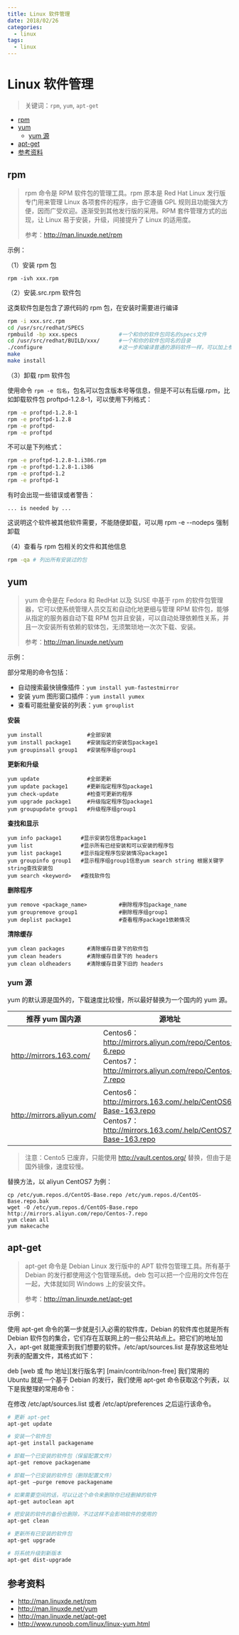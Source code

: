 ```yaml
---
title: Linux 软件管理
date: 2018/02/26
categories:
  - linux
tags:
  - linux
---
```


# Linux 软件管理

> 关键词：`rpm`, `yum`, `apt-get`

<!-- TOC depthFrom:2 depthTo:3 -->

- [rpm](#rpm)
- [yum](#yum)
    - [yum 源](#yum-源)
- [apt-get](#apt-get)
- [参考资料](#参考资料)

<!-- /TOC -->

## rpm

> rpm 命令是 RPM 软件包的管理工具。rpm 原本是 Red Hat Linux 发行版专门用来管理 Linux 各项套件的程序，由于它遵循 GPL 规则且功能强大方便，因而广受欢迎。逐渐受到其他发行版的采用。RPM 套件管理方式的出现，让 Linux 易于安装，升级，间接提升了 Linux 的适用度。
>
> 参考：http://man.linuxde.net/rpm

示例：

（1）安装 rpm 包

```
rpm -ivh xxx.rpm
```

（2）安装.src.rpm 软件包

这类软件包是包含了源代码的 rpm 包，在安装时需要进行编译

```bash
rpm -i xxx.src.rpm
cd /usr/src/redhat/SPECS
rpmbuild -bp xxx.specs             #一个和你的软件包同名的specs文件
cd /usr/src/redhat/BUILD/xxx/      #一个和你的软件包同名的目录
./configure                        #这一步和编译普通的源码软件一样，可以加上参数
make
make install
```

（3）卸载 rpm 软件包

使用命令 `rpm -e 包名`，包名可以包含版本号等信息，但是不可以有后缀.rpm，比如卸载软件包 proftpd-1.2.8-1，可以使用下列格式：

```bash
rpm -e proftpd-1.2.8-1
rpm -e proftpd-1.2.8
rpm -e proftpd-
rpm -e proftpd
```

不可以是下列格式：

```bash
rpm -e proftpd-1.2.8-1.i386.rpm
rpm -e proftpd-1.2.8-1.i386
rpm -e proftpd-1.2
rpm -e proftpd-1
```

有时会出现一些错误或者警告：

```
... is needed by ...
```

这说明这个软件被其他软件需要，不能随便卸载，可以用 rpm -e --nodeps 强制卸载

（4）查看与 rpm 包相关的文件和其他信息

```bash
rpm -qa # 列出所有安装过的包
```

## yum

> yum 命令是在 Fedora 和 RedHat 以及 SUSE 中基于 rpm 的软件包管理器，它可以使系统管理人员交互和自动化地更细与管理 RPM 软件包，能够从指定的服务器自动下载 RPM 包并且安装，可以自动处理依赖性关系，并且一次安装所有依赖的软体包，无须繁琐地一次次下载、安装。
>
> 参考：http://man.linuxde.net/yum

示例：

部分常用的命令包括：

- 自动搜索最快镜像插件：`yum install yum-fastestmirror`
- 安装 yum 图形窗口插件：`yum install yumex`
- 查看可能批量安装的列表：`yum grouplist`

**安装**

```
yum install              #全部安装
yum install package1     #安装指定的安装包package1
yum groupinsall group1   #安装程序组group1
```

**更新和升级**

```
yum update               #全部更新
yum update package1      #更新指定程序包package1
yum check-update         #检查可更新的程序
yum upgrade package1     #升级指定程序包package1
yum groupupdate group1   #升级程序组group1
```

**查找和显示**

```
yum info package1      #显示安装包信息package1
yum list               #显示所有已经安装和可以安装的程序包
yum list package1      #显示指定程序包安装情况package1
yum groupinfo group1   #显示程序组group1信息yum search string 根据关键字string查找安装包
yum search <keyword>   #查找软件包
```

**删除程序**

```
yum remove <package_name>          #删除程序包package_name
yum groupremove group1             #删除程序组group1
yum deplist package1               #查看程序package1依赖情况
```

**清除缓存**

```
yum clean packages       #清除缓存目录下的软件包
yum clean headers        #清除缓存目录下的 headers
yum clean oldheaders     #清除缓存目录下旧的 headers
```

### yum 源

yum 的默认源是国外的，下载速度比较慢，所以最好替换为一个国内的 yum 源。

| 推荐 yum 国内源              | 源地址                                                                                                                     |
| ---------------------------- | -------------------------------------------------------------------------------------------------------------------------- |
| <http://mirrors.163.com/>    | Centos6：http://mirrors.aliyun.com/repo/Centos-6.repo<br>Centos7：http://mirrors.aliyun.com/repo/Centos-7.repo             |
| <http://mirrors.aliyun.com/> | Centos6：http://mirrors.163.com/.help/CentOS6-Base-163.repo<br>Centos7：http://mirrors.163.com/.help/CentOS7-Base-163.repo |

> 注意：Cento5 已废弃，只能使用 http://vault.centos.org/ 替换，但由于是国外镜像，速度较慢。

替换方法，以 aliyun CentOS7 为例：

```
cp /etc/yum.repos.d/CentOS-Base.repo /etc/yum.repos.d/CentOS-Base.repo.bak
wget -O /etc/yum.repos.d/CentOS-Base.repo http://mirrors.aliyun.com/repo/Centos-7.repo
yum clean all
yum makecache
```

## apt-get

> apt-get 命令是 Debian Linux 发行版中的 APT 软件包管理工具。所有基于 Debian 的发行都使用这个包管理系统。deb 包可以把一个应用的文件包在一起，大体就如同 Windows 上的安装文件。
>
> 参考：http://man.linuxde.net/apt-get

示例：

使用 apt-get 命令的第一步就是引入必需的软件库，Debian 的软件库也就是所有 Debian 软件包的集合，它们存在互联网上的一些公共站点上。把它们的地址加入，apt-get 就能搜索到我们想要的软件。/etc/apt/sources.list 是存放这些地址列表的配置文件，其格式如下：

deb [web 或 ftp 地址][发行版名字] [main/contrib/non-free]
我们常用的 Ubuntu 就是一个基于 Debian 的发行，我们使用 apt-get 命令获取这个列表，以下是我整理的常用命令：

在修改 /etc/apt/sources.list 或者 /etc/apt/preferences 之后运行该命令。

```bash
# 更新 apt-get
apt-get update

# 安装一个软件包
apt-get install packagename

# 卸载一个已安装的软件包（保留配置文件）
apt-get remove packagename

# 卸载一个已安装的软件包（删除配置文件）
apt-get –purge remove packagename

# 如果需要空间的话，可以让这个命令来删除你已经删掉的软件
apt-get autoclean apt

# 把安装的软件的备份也删除，不过这样不会影响软件的使用的
apt-get clean

# 更新所有已安装的软件包
apt-get upgrade

# 将系统升级到新版本
apt-get dist-upgrade
```

## 参考资料

- http://man.linuxde.net/rpm
- http://man.linuxde.net/yum
- http://man.linuxde.net/apt-get
- http://www.runoob.com/linux/linux-yum.html
